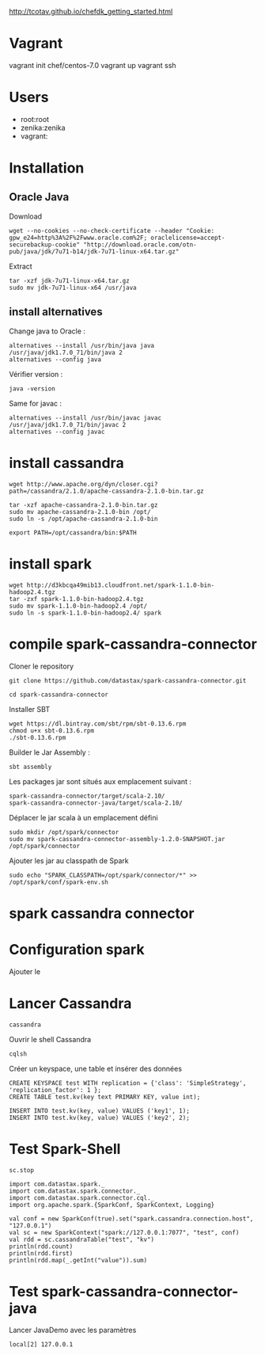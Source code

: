 
http://tcotav.github.io/chefdk_getting_started.html
# Vagrant

vagrant init chef/centos-7.0
vagrant up
vagrant ssh


# Users
* root:root
* zenika:zenika
* vagrant:

# Installation

## Oracle Java

Download

	wget --no-cookies --no-check-certificate --header "Cookie: gpw_e24=http%3A%2F%2Fwww.oracle.com%2F; oraclelicense=accept-securebackup-cookie" "http://download.oracle.com/otn-pub/java/jdk/7u71-b14/jdk-7u71-linux-x64.tar.gz"

Extract

	tar -xzf jdk-7u71-linux-x64.tar.gz
	sudo mv jdk-7u71-linux-x64 /usr/java

## install alternatives

Change java to Oracle :

	alternatives --install /usr/bin/java java /usr/java/jdk1.7.0_71/bin/java 2
	alternatives --config java

Vérifier version :
	
	java -version

Same for javac :

	alternatives --install /usr/bin/javac javac /usr/java/jdk1.7.0_71/bin/javac 2
	alternatives --config javac

# install cassandra

	wget http://www.apache.org/dyn/closer.cgi?path=/cassandra/2.1.0/apache-cassandra-2.1.0-bin.tar.gz

	tar -xzf apache-cassandra-2.1.0-bin.tar.gz
	sudo mv apache-cassandra-2.1.0-bin /opt/
	sudo ln -s /opt/apache-cassandra-2.1.0-bin

	export PATH=/opt/cassandra/bin:$PATH

# install spark

	wget http://d3kbcqa49mib13.cloudfront.net/spark-1.1.0-bin-hadoop2.4.tgz
	tar -zxf spark-1.1.0-bin-hadoop2.4.tgz
	sudo mv spark-1.1.0-bin-hadoop2.4 /opt/
	sudo ln -s spark-1.1.0-bin-hadoop2.4/ spark

# compile spark-cassandra-connector

Cloner le repository

	git clone https://github.com/datastax/spark-cassandra-connector.git

	cd spark-cassandra-connector

Installer SBT

	wget https://dl.bintray.com/sbt/rpm/sbt-0.13.6.rpm
	chmod u+x sbt-0.13.6.rpm
	./sbt-0.13.6.rpm

Builder le Jar Assembly :

	sbt assembly

Les packages jar sont situés aux emplacement suivant :

	spark-cassandra-connector/target/scala-2.10/
	spark-cassandra-connector-java/target/scala-2.10/

Déplacer le jar scala à un emplacement défini

	sudo mkdir /opt/spark/connector
	sudo mv spark-cassandra-connector-assembly-1.2.0-SNAPSHOT.jar /opt/spark/connector

Ajouter les jar au classpath de Spark
	
	sudo echo "SPARK_CLASSPATH=/opt/spark/connector/*" >> /opt/spark/conf/spark-env.sh

# spark cassandra connector

# Configuration spark

Ajouter le 


# Lancer Cassandra

	cassandra

Ouvrir le shell Cassandra
	
	cqlsh

Créer un keyspace, une table et insérer des données
	
	CREATE KEYSPACE test WITH replication = {'class': 'SimpleStrategy', 'replication_factor': 1 };
	CREATE TABLE test.kv(key text PRIMARY KEY, value int);

	INSERT INTO test.kv(key, value) VALUES ('key1', 1);
	INSERT INTO test.kv(key, value) VALUES ('key2', 2);

# Test Spark-Shell

	sc.stop

	import com.datastax.spark._
	import com.datastax.spark.connector._
	import com.datastax.spark.connector.cql._
	import org.apache.spark.{SparkConf, SparkContext, Logging}

	val conf = new SparkConf(true).set("spark.cassandra.connection.host", "127.0.0.1")
	val sc = new SparkContext("spark://127.0.0.1:7077", "test", conf)
	val rdd = sc.cassandraTable("test", "kv")
	println(rdd.count)
	println(rdd.first)
	println(rdd.map(_.getInt("value")).sum)




# Test spark-cassandra-connector-java

Lancer JavaDemo avec les paramètres 
	
	local[2] 127.0.0.1